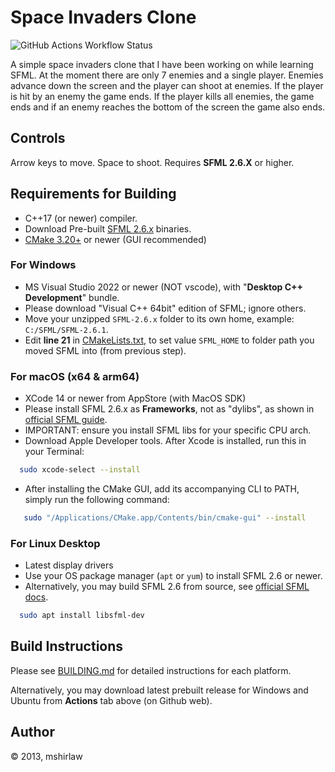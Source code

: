 # Space Invaders Clone

![GitHub Actions Workflow Status](https://img.shields.io/github/actions/workflow/status/mshirlaw/sfml-space-invaders/.github%2Fworkflows%2Fcmake-multi-platform.yml?label=CMake%20build)

A simple space invaders clone that I have been working on while learning SFML. At the moment there are only 7 enemies and a single player. Enemies advance down the screen and the player can shoot at enemies. If the player is hit by an enemy the game ends. If the player kills all enemies, the game ends and if an enemy reaches the bottom of the screen the game also ends.

## Controls

Arrow keys to move. Space to shoot. Requires **SFML 2.6.X** or higher.

## Requirements for Building

- C++17 (or newer) compiler.
- Download Pre-built [SFML 2.6.x](https://www.sfml-dev.org/download/sfml/2.6.1/) binaries.
- [CMake 3.20+](https://cmake.org/download/) or newer (GUI recommended)

### For Windows

- MS Visual Studio 2022 or newer (NOT vscode), with "**Desktop C++ Development**" bundle.
- Please download "Visual C++ 64bit" edition of SFML; ignore others.
- Move your unzipped `SFML-2.6.x` folder to its own home, example: `C:/SFML/SFML-2.6.1`.
- Edit **line 21** in [CMakeLists.txt](CMakeLists.txt#L21), to set value `SFML_HOME` to folder path you moved SFML into (from previous step).

### For macOS (x64 & arm64)

- XCode 14 or newer from AppStore (with MacOS SDK)
- Please install SFML 2.6.x as **Frameworks**, not as "dylibs", as shown in [official SFML guide](https://www.sfml-dev.org/tutorials/2.6/start-osx.php).
- IMPORTANT: ensure you install SFML libs for your specific CPU arch.
- Download Apple Developer tools. After Xcode is installed, run this in your Terminal:

```bash
  sudo xcode-select --install
```

- After installing the CMake GUI, add its accompanying CLI to PATH, simply run the following command:

```bash
   sudo "/Applications/CMake.app/Contents/bin/cmake-gui" --install
```

### For Linux Desktop

- Latest display drivers
- Use your OS package manager (`apt` or `yum`) to install SFML 2.6 or newer.
- Alternatively, you may build SFML 2.6 from source, see [official SFML docs](https://www.sfml-dev.org/tutorials/2.6/start-linux.php).

```bash
  sudo apt install libsfml-dev
```

## Build Instructions

Please see [BUILDING.md](BUILDING.md) for detailed instructions for each platform.

Alternatively, you may download latest prebuilt release for Windows and Ubuntu from **Actions** tab above (on Github web).

## Author

&copy; 2013, mshirlaw

